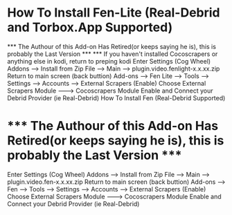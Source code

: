 
# How To Install Fen-Lite (Real-Debrid and Torbox.App Supported)
*** The Authour of this Add-on Has Retired(or keeps saying he is), this is probably the Last Version ***
*** If you haven't installed Cocoscrapers or anything else in kodi, return to preping kodi
Enter Settings (Cog Wheel)
Addons --> Install from Zip File --> Main --> plugin.video.fenlight-x.x.xx.zip
Return to main screen (back buttion) Add-ons --> Fen Lite --> Tools --> Settings --> Accounts --> External Scrapers (Enable)
Choose External Scrapers Module ---> Cocoscrapers Module
Enable and Connect your Debrid Provider (ie Real-Debrid)
How To Install Fen (Real-Debrid Supported)
# *** The Authour of this Add-on Has Retired(or keeps saying he is), this is probably the Last Version ***

Enter Settings (Cog Wheel)
Addons --> Install from Zip File --> Main --> plugin.video.fen-x.x.xx.zip
Return to main screen (back buttion) Add-ons --> Fen --> Tools --> Settings --> Accounts --> External Scrapers (Enable)
Choose External Scrapers Module ---> Cocoscrapers Module
Enable and Connect your Debrid Provider (ie Real-Debrid)
